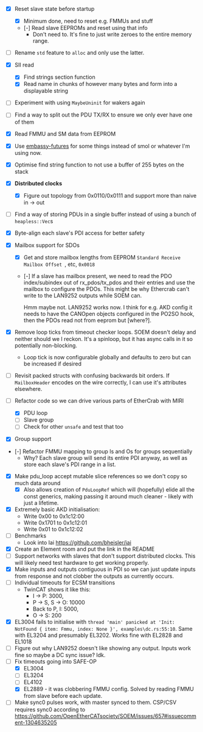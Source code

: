 - [x] Reset slave state before startup

  - [x] Minimum done, need to reset e.g. FMMUs and stuff
  - [-] Read slave EEPROMs and reset using that info
    - Don't need to. It's fine to just write zeroes to the entire memory range.

- [ ] Rename `std` feature to `alloc` and only use the latter.
- [x] SII read
  - [x] Find strings section function
  - [x] Read name in chunks of however many bytes and form into a displayable string
- [ ] Experiment with using `MaybeUninit` for wakers again
- [ ] Find a way to split out the PDU TX/RX to ensure we only ever have one of them
- [x] Read FMMU and SM data from EEPROM
- [x] Use [embassy-futures](https://crates.io/crates/embassy-futures) for some things instead of
      smol or whatever I'm using now.
- [x] Optimise find string function to not use a buffer of 255 bytes on the stack
- [x] **Distributed clocks**
  - [x] Figure out topology from 0x0110/0x0111 and support more than naive in -> out
- [ ] Find a way of storing PDUs in a single buffer instead of using a bunch of `heapless::Vec`s
- [x] Byte-align each slave's PDI access for better safety
- [x] Mailbox support for SDOs

  - [x] Get and store mailbox lengths from EEPROM `Standard Receive Mailbox Offset `, etc, `0x0018`
  - [-] If a slave has mailbox present, we need to read the PDO index/subindex out of
    rx_pdos/tx_pdos and their entries and use the mailbox to configure the PDOs. This might be why
    Ethercrab can't write to the LAN9252 outputs while SOEM can.

    Hmm maybe not. LAN9252 works now. I think for e.g. AKD config it needs to have the CANOpen
    objects configured in the PO2SO hook, then the PDOs read not from eeprom but [where?].

- [x] Remove loop ticks from timeout checker loops. SOEM doesn't delay and neither should we I
      reckon. It's a spinloop, but it has async calls in it so potentially non-blocking.
  - Loop tick is now configurable globally and defaults to zero but can be increased if desired
- [ ] Revisit packed structs with confusing backwards bit orders. If `MailboxHeader` encodes on the
      wire correctly, I can use it's attributes elsewhere.
- [ ] Refactor code so we can drive various parts of EtherCrab with MIRI
  - [x] PDU loop
  - [ ] Slave group
  - [ ] Check for other `unsafe` and test that too
- [x] Group support
- [-] Refactor FMMU mapping to group Is and Os for groups sequentially
  - Why? Each slave group will send its entire PDI anyway, as well as store each slave's PDI range
    in a list.
- [x] Make pdu_loop accept mutable slice references so we don't copy so much data around
  - [x] Also allows creation of `PduLoopRef` which will (hopefully) elide all the const generics,
        making passing it around much cleaner - likely with just a lifetime.
- [x] Extremely basic AKD initialisation:
  - Write 0x00 to 0x1c12:00
  - Write 0x1701 to 0x1c12:01
  - Write 0x01 to 0x1c12:02
- [ ] Benchmarks
  - Look into Iai <https://github.com/bheisler/iai>
- [x] Create an Element room and put the link in the README
- [ ] Support networks with slaves that don't support distributed clocks. This will likely need test
      hardware to get working properly.
- [x] Make inputs and outputs contiguous in PDI so we can just update inputs from response and not
      clobber the outputs as currently occurs.
- [ ] Individual timeouts for ECSM transitions
  - TwinCAT shows it like this:
    - I -> P: 3000,
    - P -> S, S -> O: 10000
    - Back to P, I: 5000,
    - O -> S: 200
- [x] EL3004 fails to initialise with
      `thread 'main' panicked at 'Init: NotFound { item: Fmmu, index: None }', examples\dc.rs:55:10`.
      Same with EL3204 and presumably EL3202. Works fine with EL2828 and EL1018
- [ ] Figure out why LAN9252 doesn't like showing any output. Inputs work fine so maybe a DC sync
      issue? Idk.
- [ ] Fix timeouts going into SAFE-OP
  - [x] EL3004
  - [ ] EL3204
  - [ ] EL4102
  - [x] EL2889 - it was clobbering FMMU config. Solved by reading FMMU from slave before each
        update.
- [ ] Make sync0 pulses work, with master synced to them. CSP/CSV requires sync0 according to
      <https://github.com/OpenEtherCATsociety/SOEM/issues/657#issuecomment-1304635205>
